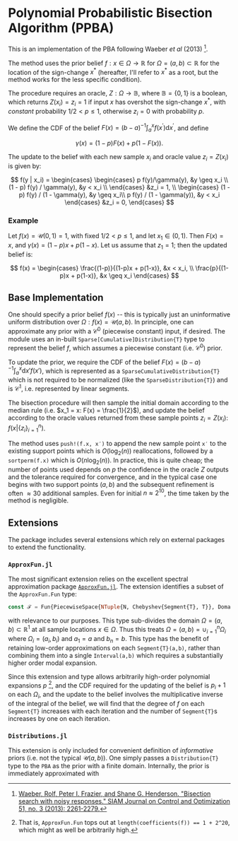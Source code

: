 # Polynomial Probabilistic Bisection Algorithm (PPBA)

This is an implementation of the PBA following Waeber _et al_ (2013) [^1].

The method uses the prior belief $f: x \in \Omega \to \mathbb{R}$ for $\Omega = (a, b) \subset \mathbb{R}$ for the location of the sign-change $x^*$ (hereafter, I'll refer to $x^*$ as a root, but the method works for the less specific condition).

The procedure requires an oracle, $Z: \Omega \to \mathbb{B}$, where $\mathbb{B} = \{0,1\}$ is a boolean, which returns $Z(x_i) = z_i = 1$ if input $x$ has overshot the sign-change $x^*$, with _constant_ probability $1/2 < p \leq 1$, otherwise $z_i = 0$ with probability $p$.

We define the CDF of the belief $F(x) = (b-a)^{-1}\int_{a}^{x} f(x^\prime) \mathrm{d}x^\prime$, and define

$$
	\gamma(x) = (1 - p) F(x) + p (1 - F(x)).
$$

The update to the belief with each new sample $x_i$ and oracle value $z_i = Z(x_i)$ is given by:

$$
	f(y | x_i) =
		\begin{cases}
			\begin{cases}
				p f(y)/\gamma(y), &y \geq x_i \\
				(1 - p) f(y) / \gamma(y), &y < x_i \\
			\end{cases} &z_i = 1, \\
			\begin{cases}
				(1 - p) f(y) / (1 - \gamma(y), &y \geq x_i\\
				p f(y) / (1 - \gamma(y)), &y < x_i
			\end{cases} &z_i = 0,
		\end{cases}
$$

### Example

Let $f(x) = \mathcal{U}(0,1) = 1$, with fixed $1/2 < p \leq 1$, and let $x_1 \in (0,1)$. Then $F(x) = x$, and $\gamma(x) = (1 - p) x + p (1 - x)$.
Let us assume that $z_1 = 1$; then the updated belief is:

$$
	f(x) =
		\begin{cases}
			\frac{(1-p)}{(1-p)x + p(1-x)}, &x < x_i, \\
			\frac{p}{(1-p)x + p(1-x)}, &x \geq x_i
		\end{cases}
$$

## Base Implementation

One should specify a prior belief $f(x)$ -- this is typically just an uninformative uniform distribution over $\Omega: f(x) = \mathcal{U}(a,b)$.
In principle, one can approximate any prior with a $\mathcal{C}^0$ (piecewise constant) input, if desired.
The module uses an in-built `Sparse[Cumulative]Distribution{T}` type to represent the belief $f$, which assumes a piecewise constant (i.e. $\mathcal{C}^0$) prior.

To update the prior, we require the CDF of the belief $F(x) = (b-a)^{-1}\int_{a}^{x} \mathrm{d}x' f(x')$, which is represented as a `SparseCumulativeDistribution{T}` which is not required to be normalized (like the `SparseDistribution{T}`) and is $\mathcal{C}^1$, i.e. represented by linear segments.

The bisection procedure will then sample the initial domain
according to the median rule (i.e. $x_1 = x: F(x) = \frac{1}{2}$), and update the belief according to the oracle values returned from these sample points $z_i = Z(x_i)$: $f(x | \{z_i\}_{i=1}^{n})$.

The method uses `push!(f.x, x′)` to append the new sample point `x′` to the existing support points which is $O(\log_2(n))$ reallocations, followed by a `sortperm(f.x)` which is $O(n \log_2(n))$.
In practice, this is quite cheap; the number of points used depends on $p$ the confidence in the oracle $Z$ outputs and the tolerance required for convergence, and in the typical case one begins with two support points $(a,b)$ and the subsequent refinement is often $\approx 30$ additional samples.
Even for initial $n \approx 2^{10}$, the time taken by the method is negligible.

[^1]: [Waeber, Rolf, Peter I. Frazier, and Shane G. Henderson. "Bisection search with noisy responses." SIAM Journal on Control and Optimization 51, no. 3 (2013): 2261-2279.](https://doi.org/10.1137/120861898)

## Extensions

The package includes several extensions which rely on external packages to extend the functionality.

### `ApproxFun.jl`

The most significant extension relies on the excellent spectral approximation package [`ApproxFun.jl`](https://juliaapproximation.github.io/ApproxFun.jl/latest/).
The extension identifies a subset of the `ApproxFun.Fun` type:

```jl
const ℱ = Fun{PiecewiseSpace{NTuple{N, Chebyshev{Segment{T}, T}}, DomainSets.UnionDomain{T, NTuple{N, Segment{T}}}, T}, T, Vector{T}} where {N, T<:Real}
```

with relevance to our purposes.
This type sub-divides the domain $\Omega = (a,b) \subset \mathbb{R}^1$ at all sample locations $x \in \Omega$.
Thus this treats $\Omega = (a,b) = \cup_{i=1}^{n}\Omega_i$ where $\Omega_i = (a_i, b_i)$ and $a_1 = a$ and $b_n = b$.
This type has the benefit of retaining low-order approximations on each `Segment{T}(a,b)`, rather than combining them into a single `Interval(a,b)` which requires a substantially higher order modal expansion.

Since this extension and type allows arbitrarily high-order polynomial expansions $p$ [^2], and the CDF required for the updating of the belief is $p_i+1$ on each $\Omega_i$, and the update to the belief involves the multiplicative inverse of the integral of the belief, we will find that the degree of $f$ on each `Segment{T}` increases with each iteration and the number of `Segment{T}`s increases by one on each iteration.

[^2]: That is, `ApproxFun.Fun` tops out at `length(coefficients(f)) == 1 + 2^20`, which might as well be arbitrarily high.

### `Distributions.jl`

This extension is only included for convenient definition of _informative_ priors (i.e. not the typical $\mathcal{U}(a,b)$).
One simply passes a `Distribution{T}` type to the `PBA` as the prior with a finite domain.
Internally, the prior is immediately approximated with
